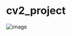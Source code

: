 # cv2_project
![image](https://github.com/magic7549/cv2_project/assets/32091601/77c46f96-47e5-4b1d-9163-c29ec65d96ba)
